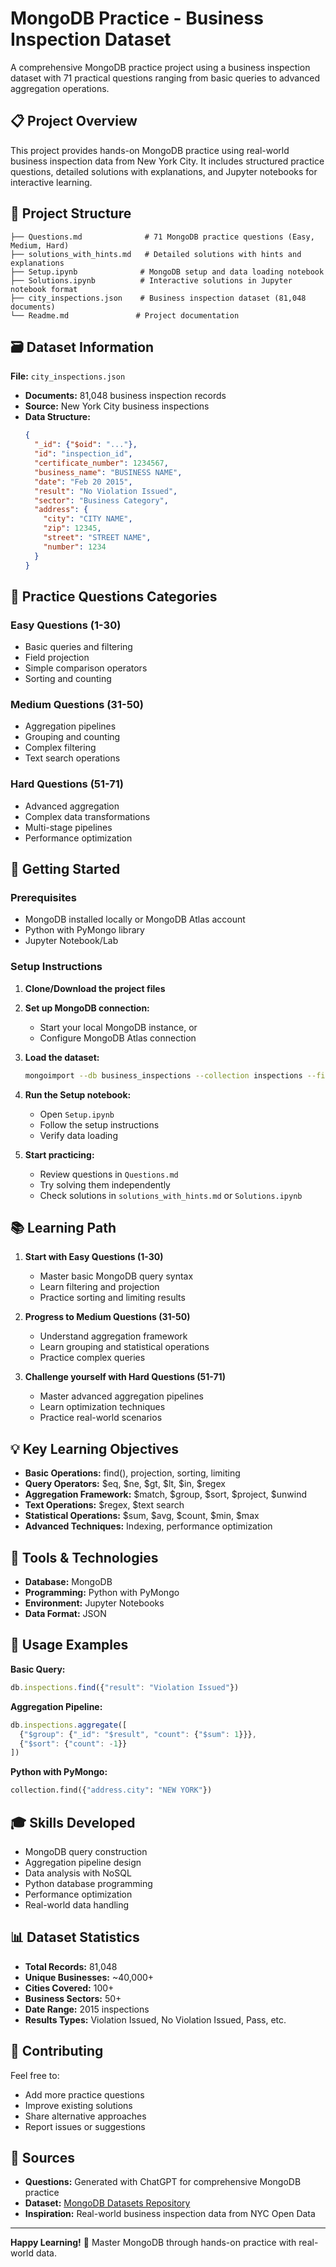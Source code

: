 # MongoDB Practice - Business Inspection Dataset

A comprehensive MongoDB practice project using a business inspection dataset with 71 practical questions ranging from basic queries to advanced aggregation operations.

## 📋 Project Overview

This project provides hands-on MongoDB practice using real-world business inspection data from New York City. It includes structured practice questions, detailed solutions with explanations, and Jupyter notebooks for interactive learning.

## 📁 Project Structure

```
├── Questions.md              # 71 MongoDB practice questions (Easy, Medium, Hard)
├── solutions_with_hints.md   # Detailed solutions with hints and explanations
├── Setup.ipynb              # MongoDB setup and data loading notebook
├── Solutions.ipynb          # Interactive solutions in Jupyter notebook format
├── city_inspections.json    # Business inspection dataset (81,048 documents)
└── Readme.md               # Project documentation
```

## 🗃️ Dataset Information

**File:** `city_inspections.json`
- **Documents:** 81,048 business inspection records
- **Source:** New York City business inspections
- **Data Structure:**
  ```json
  {
    "_id": {"$oid": "..."},
    "id": "inspection_id",
    "certificate_number": 1234567,
    "business_name": "BUSINESS NAME",
    "date": "Feb 20 2015",
    "result": "No Violation Issued",
    "sector": "Business Category",
    "address": {
      "city": "CITY NAME",
      "zip": 12345,
      "street": "STREET NAME",
      "number": 1234
    }
  }
  ```

## 🎯 Practice Questions Categories

### Easy Questions (1-30)
- Basic queries and filtering
- Field projection
- Simple comparison operators
- Sorting and counting

### Medium Questions (31-50)
- Aggregation pipelines
- Grouping and counting
- Complex filtering
- Text search operations

### Hard Questions (51-71)
- Advanced aggregation
- Complex data transformations
- Multi-stage pipelines
- Performance optimization

## 🚀 Getting Started

### Prerequisites
- MongoDB installed locally or MongoDB Atlas account
- Python with PyMongo library
- Jupyter Notebook/Lab

### Setup Instructions

1. **Clone/Download the project files**

2. **Set up MongoDB connection:**
   - Start your local MongoDB instance, or
   - Configure MongoDB Atlas connection

3. **Load the dataset:**
   ```bash
   mongoimport --db business_inspections --collection inspections --file city_inspections.json
   ```

4. **Run the Setup notebook:**
   - Open `Setup.ipynb`
   - Follow the setup instructions
   - Verify data loading

5. **Start practicing:**
   - Review questions in `Questions.md`
   - Try solving them independently
   - Check solutions in `solutions_with_hints.md` or `Solutions.ipynb`

## 📚 Learning Path

1. **Start with Easy Questions (1-30)**
   - Master basic MongoDB query syntax
   - Learn filtering and projection
   - Practice sorting and limiting results

2. **Progress to Medium Questions (31-50)**
   - Understand aggregation framework
   - Learn grouping and statistical operations
   - Practice complex queries

3. **Challenge yourself with Hard Questions (51-71)**
   - Master advanced aggregation pipelines
   - Learn optimization techniques
   - Practice real-world scenarios

## 💡 Key Learning Objectives

- **Basic Operations:** find(), projection, sorting, limiting
- **Query Operators:** $eq, $ne, $gt, $lt, $in, $regex
- **Aggregation Framework:** $match, $group, $sort, $project, $unwind
- **Text Operations:** $regex, $text search
- **Statistical Operations:** $sum, $avg, $count, $min, $max
- **Advanced Techniques:** Indexing, performance optimization

## 🔧 Tools & Technologies

- **Database:** MongoDB
- **Programming:** Python with PyMongo
- **Environment:** Jupyter Notebooks
- **Data Format:** JSON

## 📖 Usage Examples

**Basic Query:**
```javascript
db.inspections.find({"result": "Violation Issued"})
```

**Aggregation Pipeline:**
```javascript
db.inspections.aggregate([
  {"$group": {"_id": "$result", "count": {"$sum": 1}}},
  {"$sort": {"count": -1}}
])
```

**Python with PyMongo:**
```python
collection.find({"address.city": "NEW YORK"})
```

## 🎓 Skills Developed

- MongoDB query construction
- Aggregation pipeline design
- Data analysis with NoSQL
- Python database programming
- Performance optimization
- Real-world data handling

## 📊 Dataset Statistics

- **Total Records:** 81,048
- **Unique Businesses:** ~40,000+
- **Cities Covered:** 100+
- **Business Sectors:** 50+
- **Date Range:** 2015 inspections
- **Results Types:** Violation Issued, No Violation Issued, Pass, etc.

## 🤝 Contributing

Feel free to:
- Add more practice questions
- Improve existing solutions
- Share alternative approaches
- Report issues or suggestions

## 📝 Sources

- **Questions:** Generated with ChatGPT for comprehensive MongoDB practice
- **Dataset:** [MongoDB Datasets Repository](https://github.com/ozlerhakan/mongodb-json-files/tree/master/datasets)
- **Inspiration:** Real-world business inspection data from NYC Open Data

---

**Happy Learning!** 🚀 Master MongoDB through hands-on practice with real-world data.